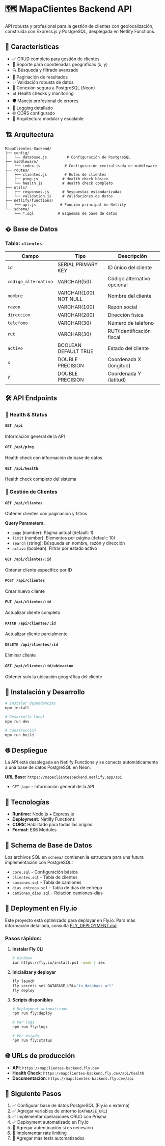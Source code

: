 # 🗺️ MapaClientes Backend API

API robusta y profesional para la gestión de clientes con geolocalización, construida con Express.js y PostgreSQL, desplegada en Netlify Functions.

## 🚀 Características

- ✅ CRUD completo para gestión de clientes
- 📍 Soporte para coordenadas geográficas (x, y)
- 🔍 Búsqueda y filtrado avanzado
- 📄 Paginación de resultados
- ✨ Validación robusta de datos
- 🔗 Conexión segura a PostgreSQL (Neon)
- 📊 Health checks y monitoring
- 🛡️ Manejo profesional de errores
- 📝 Logging detallado
- 🌐 CORS configurado
- 🔧 Arquitectura modular y escalable

## 🏗️ Arquitectura

```
MapaClientes-Backend/
├── config/
│   └── database.js         # Configuración de PostgreSQL
├── middleware/
│   └── index.js           # Configuración centralizada de middleware
├── routes/
│   ├── clientes.js        # Rutas de clientes
│   ├── ping.js           # Health check básico
│   └── health.js         # Health check completo
├── utils/
│   ├── responses.js      # Respuestas estandarizadas
│   └── validation.js     # Validaciones de datos
├── netlify/functions/
│   └── api.js           # Función principal de Netlify
└── schema/
    └── *.sql           # Esquemas de base de datos
```

## � Base de Datos

### Tabla: `clientes`

| Campo                | Tipo                  | Descripción                 |
| -------------------- | --------------------- | --------------------------- |
| `id`                 | SERIAL PRIMARY KEY    | ID único del cliente        |
| `codigo_alternativo` | VARCHAR(50)           | Código alternativo opcional |
| `nombre`             | VARCHAR(100) NOT NULL | Nombre del cliente          |
| `razon`              | VARCHAR(100)          | Razón social                |
| `direccion`          | VARCHAR(200)          | Dirección física            |
| `telefono`           | VARCHAR(30)           | Número de teléfono          |
| `rut`                | VARCHAR(30)           | RUT/Identificación fiscal   |
| `activo`             | BOOLEAN DEFAULT TRUE  | Estado del cliente          |
| `x`                  | DOUBLE PRECISION      | Coordenada X (longitud)     |
| `y`                  | DOUBLE PRECISION      | Coordenada Y (latitud)      |

## 🛠️ API Endpoints

### 🏥 Health & Status

#### `GET /api`

Información general de la API

#### `GET /api/ping`

Health check con información de base de datos

#### `GET /api/health`

Health check completo del sistema

### 👥 Gestión de Clientes

#### `GET /api/clientes`

Obtener clientes con paginación y filtros

**Query Parameters:**

- `page` (number): Página actual (default: 1)
- `limit` (number): Elementos por página (default: 10)
- `search` (string): Búsqueda en nombre, razón y dirección
- `activo` (boolean): Filtrar por estado activo

#### `GET /api/clientes/:id`

Obtener cliente específico por ID

#### `POST /api/clientes`

Crear nuevo cliente

#### `PUT /api/clientes/:id`

Actualizar cliente completo

#### `PATCH /api/clientes/:id`

Actualizar cliente parcialmente

#### `DELETE /api/clientes/:id`

Eliminar cliente

#### `GET /api/clientes/:id/ubicacion`

Obtener solo la ubicación geográfica del cliente

## 🔧 Instalación y Desarrollo

```bash
# Instalar dependencias
npm install

# Desarrollo local
npm run dev

# Construcción
npm run build
```

## 🌐 Despliegue

La API está desplegada en Netlify Functions y se conecta automáticamente a una base de datos PostgreSQL en Neon.

**URL Base:** `https://mapaclientesbackend.netlify.app/api`

- `GET /api` - Información general de la API

## 🔧 Tecnologías

- **Runtime:** Node.js + Express.js
- **Deployment:** Netlify Functions
- **CORS:** Habilitado para todas las origins
- **Format:** ES6 Modules

## 📁 Schema de Base de Datos

Los archivos SQL en `schema/` contienen la estructura para una futura implementación con PostgreSQL:

- `core.sql` - Configuración básica
- `clientes.sql` - Tabla de clientes
- `camiones.sql` - Tabla de camiones
- `dias_entrega.sql` - Tabla de días de entrega
- `camiones_dias.sql` - Relación camiones-días

## 🚀 Deployment en Fly.io

Este proyecto está optimizado para deployar en Fly.io. Para más información detallada, consulta [FLY_DEPLOYMENT.md](./FLY_DEPLOYMENT.md).

### Pasos rápidos:

1. **Instalar Fly CLI**
   ```bash
   # Windows
   iwr https://fly.io/install.ps1 -useb | iex
   ```

2. **Inicializar y deployar**
   ```bash
   fly launch
   fly secrets set DATABASE_URL="tu_database_url"
   fly deploy
   ```

3. **Scripts disponibles**
   ```bash
   # Deployment automatizado
   npm run fly:deploy
   
   # Ver logs
   npm run fly:logs
   
   # Ver estado
   npm run fly:status
   ```

## 🌐 URLs de producción

- **API**: `https://mapclientes-backend.fly.dev`
- **Health Check**: `https://mapclientes-backend.fly.dev/api/health`
- **Documentación**: `https://mapclientes-backend.fly.dev/api`

## 🚀 Siguiente Pasos

1. ✅ Configurar base de datos PostgreSQL (Fly.io o externa)
2. ✅ Agregar variables de entorno (`DATABASE_URL`)
3. ✅ Implementar operaciones CRUD con Prisma
4. ✅ Deployment automatizado en Fly.io
5. 🔄 Agregar autenticación si es necesario
6. 🔄 Implementar rate limiting
7. 🔄 Agregar más tests automatizados
